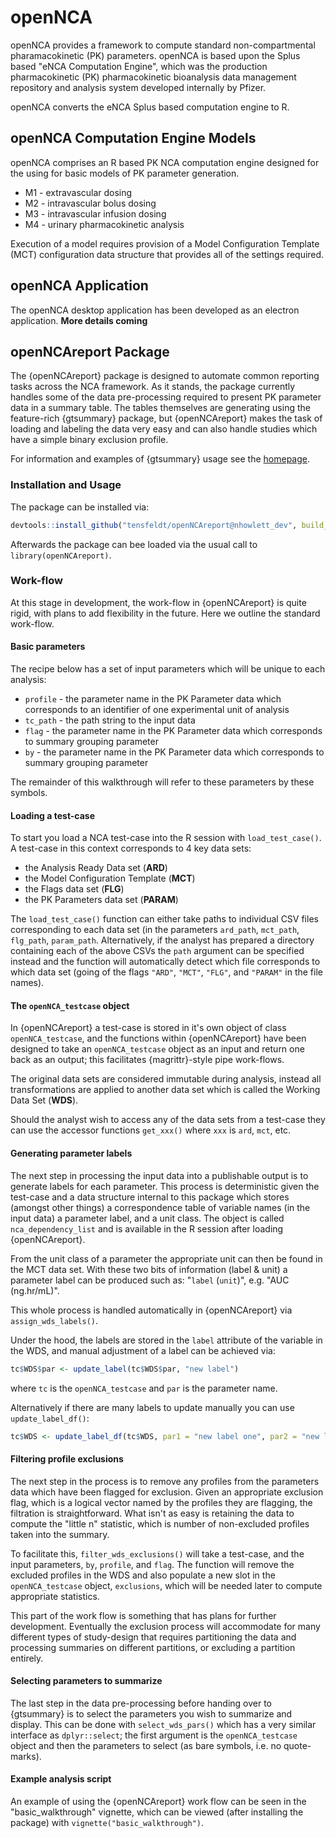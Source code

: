 # openNCA

openNCA provides a framework to compute standard non-compartmental pharamacokinetic (PK) parameters. openNCA is based upon the Splus based "eNCA Computation Engine", which was the production pharmacokinetic (PK) pharmacokinetic bioanalysis data management repository and analysis system developed internally by Pfizer.

openNCA converts the eNCA Splus based computation engine to R.

## openNCA Computation Engine Models

openNCA comprises an R based PK NCA computation engine designed for the using for basic models of PK parameter generation.

- M1 - extravascular dosing
- M2 - intravascular bolus dosing
- M3 - intravascular infusion dosing
- M4 - urinary pharmacokinetic analysis

Execution of a model requires provision of a Model Configuration Template (MCT) configuration data structure that provides all of the settings required.

## openNCA Application
The openNCA desktop application has been developed as an electron application. **More details coming**


## openNCAreport Package

The {openNCAreport} package is designed to automate common reporting tasks across the NCA framework. As it stands, the package currently handles some of the data pre-processing required to present PK parameter data in a summary table. The tables themselves are generating using the feature-rich {gtsummary} package, but {openNCAreport} makes the task of loading and labeling the data very easy and can also handle studies which have a simple binary exclusion profile.

For information and examples of {gtsummary} usage see the [homepage](http://www.danieldsjoberg.com/gtsummary/).

### Installation and Usage

The package can be installed via:

```r
devtools::install_github("tensfeldt/openNCAreport@nhowlett_dev", build_vignettes = TRUE)
```
Afterwards the package can bee loaded via the usual call to `library(openNCAreport)`.

### Work-flow

At this stage in development, the work-flow in {openNCAreport} is quite rigid, with plans to add flexibility in the future. Here we outline the standard work-flow.

#### Basic parameters

The recipe below has a set of input parameters which will be unique to each analysis:

- `profile` - the parameter name in the PK Parameter data which corresponds to an identifier of one experimental unit of analysis
- `tc_path` - the path string to the input data
- `flag` - the parameter name in the PK Parameter data which corresponds to summary grouping parameter
- `by` - the parameter name in the PK Parameter data which corresponds to summary grouping parameter

The remainder of this walkthrough will refer to these parameters by these symbols.


#### Loading a test-case

To start you load a NCA test-case into the R session with `load_test_case()`. A test-case in this context corresponds to 4 key data sets:

- the Analysis Ready Data set (**ARD**)
- the Model Configuration Template (**MCT**)
- the Flags data set (**FLG**)
- the PK Parameters data set (**PARAM**)


The `load_test_case()` function can either take paths to individual CSV files corresponding to each data set (in the parameters `ard_path`, `mct_path`, `flg_path`, `param_path`. Alternatively, if the analyst has prepared a directory containing each of the above CSVs the `path` argument can be specified instead and the function will automatically detect which file corresponds to which data set (going of the flags `"ARD"`, `"MCT"`, `"FLG"`, and `"PARAM"` in the file names).

#### The `openNCA_testcase` object

In {openNCAreport} a test-case is stored in it's own object of class `openNCA_testcase`, and the functions within {openNCAreport} have been designed to take an `openNCA_testcase` object as an input and return one back as an output; this facilitates {magrittr}-style pipe work-flows.

The original data sets are considered immutable during analysis, instead all transformations are applied to another data set which is called the Working Data Set (**WDS**).

Should the analyst wish to access any of the data sets from a test-case they can use the accessor functions `get_xxx()` where `xxx` is `ard`, `mct`, etc.


#### Generating parameter labels

The next step in processing the input data into a publishable output is to generate labels for each parameter. This process is deterministic given the test-case and a data structure internal to this package which stores (amongst other things) a correspondence table of variable names (in the input data) a parameter label, and a unit class. The object is called `nca_dependency_list` and is available in the R session after loading {openNCAreport}.

From the unit class of a parameter the appropriate unit can then be found in the MCT data set. With these two bits of information (label & unit) a parameter label can be produced such as: "`label` (`unit`)", e.g. "AUC (ng.hr/mL)".

This whole process is handled automatically in {openNCAreport} via `assign_wds_labels()`.

Under the hood, the labels are stored in the `label` attribute of the variable in the WDS, and manual adjustment of a label can be achieved via:

```r
tc$WDS$par <- update_label(tc$WDS$par, "new label")
```
where `tc` is the `openNCA_testcase` and `par` is the parameter name.

Alternatively if there are many labels to update manually you can use `update_label_df()`:

```r
tc$WDS <- update_label_df(tc$WDS, par1 = "new label one", par2 = "new label two") 
```


#### Filtering profile exclusions

The next step in the process is to remove any profiles from the parameters data which have been flagged for exclusion. Given an appropriate exclusion flag, which is a logical vector named by the profiles they are flagging, the filtration is straightforward. What isn't as easy is retaining the data to compute the "little n" statistic, which is number of non-excluded profiles taken into the summary. 

To facilitate this,  `filter_wds_exclusions()` will take a test-case, and the input parameters, `by`, `profile`, and `flag`. The function will remove the excluded profiles in the WDS and also populate a new slot in the `openNCA_testcase` object, `exclusions`, which will be needed later to compute appropriate statistics.

This part of the work flow is something that has plans for further development. Eventually the exclusion process will accommodate for many different types of study-design that requires partitioning the data and processing summaries on different partitions, or excluding a partition entirely.

#### Selecting parameters to summarize

The last step in the data pre-processing before handing over to {gtsummary} is to select the parameters you wish to summarize and display. This can be done with `select_wds_pars()` which has a very similar interface as `dplyr::select`; the first argument is the `openNCA_testcase` object and then the parameters to select (as bare symbols, i.e. no quote-marks).

#### Example analysis script

An example of using the {openNCAreport} work flow can be seen in the "basic_walkthrough" vignette, which can be viewed (after installing the package) with `vignette("basic_walkthrough")`.
